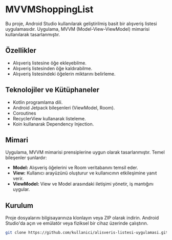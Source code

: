 # MVVMShoppingList

Bu proje, Android Studio kullanılarak geliştirilmiş basit bir alışveriş listesi uygulamasıdır. Uygulama, MVVM (Model-View-ViewModel) mimarisi kullanılarak tasarlanmıştır.

## Özellikler

- Alışveriş listesine öğe ekleyebilme.
- Alışveriş listesinden öğe kaldırabilme.
- Alışveriş listesindeki öğelerin miktarını belirleme.

## Teknolojiler ve Kütüphaneler

- Kotlin programlama dili.
- Android Jetpack bileşenleri (ViewModel, Room).
- Coroutines
- RecyclerView kullanarak listeleme.
- Koin kullanarak Dependency Injection.

## Mimari

Uygulama, MVVM mimarisi prensiplerine uygun olarak tasarlanmıştır. Temel bileşenler şunlardır:

- **Model:** Alışveriş öğelerini ve Room veritabanını temsil eder.
- **View:** Kullanıcı arayüzünü oluşturur ve kullanıcının etkileşimine yanıt verir.
- **ViewModel:** View ve Model arasındaki iletişimi yönetir, iş mantığını uygular.

## Kurulum

Proje dosyalarını bilgisayarınıza klonlayın veya ZIP olarak indirin. Android Studio'da açın ve emülatör veya fiziksel bir cihaz üzerinde çalıştırın.

```bash
git clone https://github.com/kullanici/alisveris-listesi-uygulamasi.git
